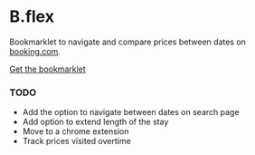 # B.flex

Bookmarklet to navigate and compare prices between dates on [booking.com](https://booking.com/).

[Get the bookmarklet](https://tarmann.github.io/b-flex/)

### TODO

* Add the option to navigate between dates on search page
* Add option to extend length of the stay
* Move to a chrome extension
* Track prices visited overtime
